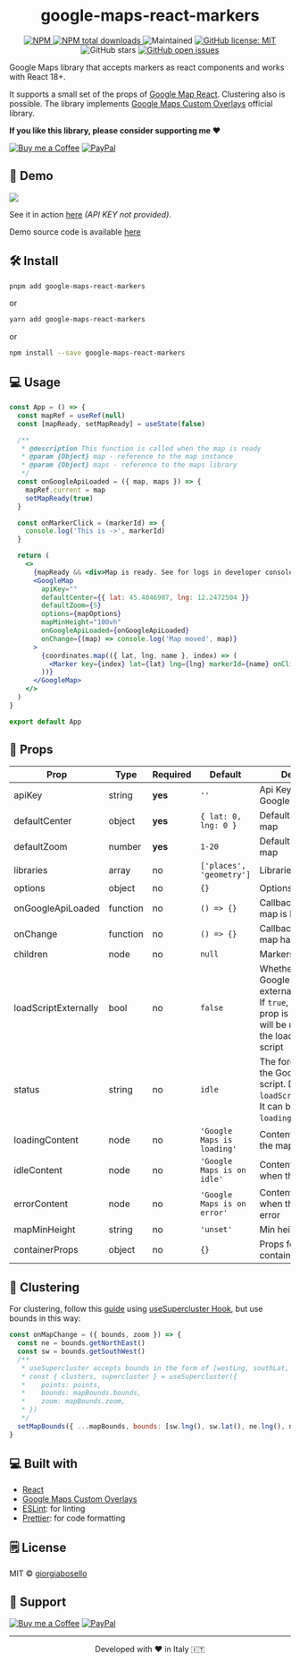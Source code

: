 <h1 align="center">google-maps-react-markers</h1>

<p align="center">
<a href="https://www.npmjs.com/package/google-maps-react-markers" target="_blank">
<img src="https://img.shields.io/npm/v/google-maps-react-markers.svg?style=flat-square" alt="NPM" />
</a>
<a href="https://npm-stat.com/charts.html?package=google-maps-react-markers" target="_blank">
<img src="https://img.shields.io/npm/dt/google-maps-react-markers.svg?style=flat-square" alt="NPM total downloads" title="last year">
</a>
<img src="https://img.shields.io/badge/Maintained%3F-yes-green.svg?style=flat-square" alt="Maintained" />
<a href="https://github.com/giorgiabosello/google-maps-react-markers/blob/master/LICENCE.md" target="_blank">
<img src="https://img.shields.io/github/license/giorgiabosello/google-maps-react-markers?style=flat-square" alt="GitHub license: MIT" />
</a>
<img src="https://img.shields.io/github/stars/giorgiabosello/google-maps-react-markers?style=flat-square" alt="GitHub stars" />
<a href="https://github.com/giorgiabosello/google-maps-react-markers/issues" target="_blank">
<img src="https://img.shields.io/github/issues/giorgiabosello/google-maps-react-markers?style=flat-square" alt="GitHub open issues" />
</a>
</p>

Google Maps library that accepts markers as react components and works with React 18+.

It supports a small set of the props of [Google Map React](https://github.com/google-map-react/google-map-react). Clustering also is possible.
The library implements [Google Maps Custom Overlays](https://developers.google.com/maps/documentation/javascript/customoverlays) official library.

**If you like this library, please consider supporting me ❤️**

[![Buy me a Coffee](https://img.shields.io/badge/Buy_Me_A_Coffee-FFDD00?style=for-the-badge&logo=buy-me-a-coffee&logoColor=black)](https://www.buymeacoffee.com/giorgiabosello)
[![PayPal](https://img.shields.io/badge/PayPal-00457C?style=for-the-badge&logo=paypal&logoColor=white)](https://www.paypal.me/giorgiabosello)

## 🚀 Demo

<a href="https://giorgiabosello.github.io/google-maps-react-markers/" target="blank">
<img src="https://img.shields.io/website?url=https%3A%2F%2Fgiorgiabosello.github.io%2Fgoogle-maps-react-markers&logo=github&style=flat-square" />
</a>

See it in action [here](https://giorgiabosello.github.io/google-maps-react-markers/) _(API KEY not provided)_.

Demo source code is available [here](https://github.com/giorgiabosello/google-maps-react-markers/tree/master/docs/src)

## 🛠 Install

```bash
pnpm add google-maps-react-markers
```

or

```bash
yarn add google-maps-react-markers
```

or

```bash
npm install --save google-maps-react-markers
```

## 💻 Usage

```jsx
const App = () => {
  const mapRef = useRef(null)
  const [mapReady, setMapReady] = useState(false)

  /**
   * @description This function is called when the map is ready
   * @param {Object} map - reference to the map instance
   * @param {Object} maps - reference to the maps library
   */
  const onGoogleApiLoaded = ({ map, maps }) => {
    mapRef.current = map
    setMapReady(true)
  }

  const onMarkerClick = (markerId) => {
    console.log('This is ->', markerId)
  }

  return (
    <>
      {mapReady && <div>Map is ready. See for logs in developer console.</div>}
      <GoogleMap
        apiKey=""
        defaultCenter={{ lat: 45.4046987, lng: 12.2472504 }}
        defaultZoom={5}
        options={mapOptions}
        mapMinHeight="100vh"
        onGoogleApiLoaded={onGoogleApiLoaded}
        onChange={(map) => console.log('Map moved', map)}
      >
        {coordinates.map(({ lat, lng, name }, index) => (
          <Marker key={index} lat={lat} lng={lng} markerId={name} onClick={onMarkerClick} />
        ))}
      </GoogleMap>
    </>
  )
}

export default App
```

## 🧐 Props

| Prop                 | Type     | Required | Default                     | Description                                                                                                                                             |
| -------------------- | -------- | -------- | --------------------------- | ------------------------------------------------------------------------------------------------------------------------------------------------------- |
| apiKey               | string   | **yes**  | `''`                        | Api Key to load Google Maps                                                                                                                             |
| defaultCenter        | object   | **yes**  | `{ lat: 0, lng: 0 }`        | Default center of the map                                                                                                                               |
| defaultZoom          | number   | **yes**  | `1-20`                      | Default zoom of the map                                                                                                                                 |
| libraries            | array    | no       | `['places', 'geometry']`    | Libraries to load                                                                                                                                       |
| options              | object   | no       | `{}`                        | Options for the map                                                                                                                                     |
| onGoogleApiLoaded    | function | no       | `() => {}`                  | Callback when the map is loaded                                                                                                                         |
| onChange             | function | no       | `() => {}`                  | Callback when the map has changed                                                                                                                       |
| children             | node     | no       | `null`                      | Markers of the map                                                                                                                                      |
| loadScriptExternally | bool     | no       | `false`                     | Whether to load the Google Maps script externally.<br>If `true`, the `status` prop is required and it will be used to control the loading of the script |
| status               | string   | no       | `idle`                      | The forced status of the Google Maps script. Depends on `loadScriptExternally`.<br>It can be one of `idle`, `loading`, `ready`, `error`.                |
| loadingContent       | node     | no       | `'Google Maps is loading'`  | Content to show while the map is loading                                                                                                                |
| idleContent          | node     | no       | `'Google Maps is on idle'`  | Content to show when the map is idle                                                                                                                    |
| errorContent         | node     | no       | `'Google Maps is on error'` | Content to show when the map has an error                                                                                                               |
| mapMinHeight         | string   | no       | `'unset'`                   | Min height of the map                                                                                                                                   |
| containerProps       | object   | no       | `{}`                        | Props for the div container of the map                                                                                                                  |

## 📍 Clustering

For clustering, follow this [guide](https://www.leighhalliday.com/google-maps-clustering) using [useSupercluster Hook](https://github.com/leighhalliday/use-supercluster), but use bounds in this way:

```jsx
const onMapChange = ({ bounds, zoom }) => {
  const ne = bounds.getNorthEast()
  const sw = bounds.getSouthWest()
  /**
   * useSupercluster accepts bounds in the form of [westLng, southLat, eastLng, northLat]
   * const { clusters, supercluster } = useSupercluster({
   *	points: points,
   *	bounds: mapBounds.bounds,
   *	zoom: mapBounds.zoom,
   * })
   */
  setMapBounds({ ...mapBounds, bounds: [sw.lng(), sw.lat(), ne.lng(), ne.lat()], zoom })
}
```

## 💻 Built with

- [React](https://reactjs.org/)
- [Google Maps Custom Overlays](https://developers.google.com/maps/documentation/javascript/customoverlays)
- [ESLint](https://eslint.org/): for linting
- [Prettier](https://prettier.io/): for code formatting

## 🗒 License

MIT © [giorgiabosello](https://github.com/giorgiabosello)

## 🙏 Support

[![Buy me a Coffee](https://img.shields.io/badge/Buy_Me_A_Coffee-FFDD00?style=for-the-badge&logo=buy-me-a-coffee&logoColor=black)](https://www.buymeacoffee.com/giorgiabosello)
[![PayPal](https://img.shields.io/badge/PayPal-00457C?style=for-the-badge&logo=paypal&logoColor=white)](https://www.paypal.me/giorgiabosello)

<hr>
<p align="center">
Developed with ❤️ in Italy 🇮🇹 
</p>
